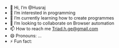 - 👋 Hi, I’m @Husraj
- 👀 I’m interested in programming 
- 🌱 I’m currently learning how to create programmes 
- 💞️ I’m looking to collaborate on Browser automation 
- 📫 How to reach me Triad.h.ge@gmail.com
- 😄 Pronouns: ...
- ⚡ Fun fact: 

<!---
Husraj/Husraj is a ✨ special ✨ repository because its `README.md` (this file) appears on your GitHub profile.
You can click the Preview link to take a look at your changes.
--->
